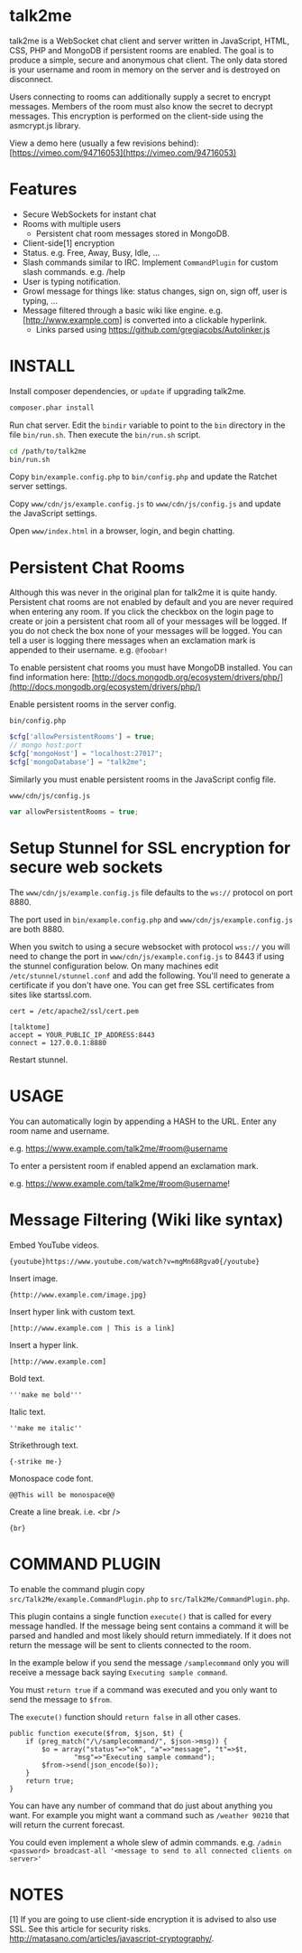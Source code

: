 talk2me
=======

talk2me is a WebSocket chat client and server written in JavaScript, HTML, CSS, PHP and MongoDB if persistent rooms are enabled. The goal is to produce a simple, secure and anonymous chat client. The only data stored is your username and room in memory on the server and is destroyed on disconnect.

Users connecting to rooms can additionally supply a secret to encrypt messages. Members of the room must also know the secret to decrypt messages. This encryption is performed on the client-side using the asmcrypt.js library.

View a demo here (usually a few revisions behind): [https://vimeo.com/94716053](https://vimeo.com/94716053)

Features
========

* Secure WebSockets for instant chat
* Rooms with multiple users
    * Persistent chat room messages stored in MongoDB.
* Client-side[1] encryption
* Status. e.g. Free, Away, Busy, Idle, ...
* Slash commands similar to IRC. Implement `CommandPlugin` for custom slash commands. e.g. /help
* User is typing notification.
* Growl message for things like: status changes, sign on, sign off, user is typing, ...
* Message filtered through a basic wiki like engine. e.g. [http://www.example.com] is converted into a clickable hyperlink.
    * Links parsed using https://github.com/gregjacobs/Autolinker.js

INSTALL
=======

Install composer dependencies, or `update` if upgrading talk2me.

```bash
composer.phar install
```

Run chat server. Edit the `bindir` variable to point to the `bin` directory in the file `bin/run.sh`. Then execute the `bin/run.sh` script.

```bash
cd /path/to/talk2me
bin/run.sh
```

Copy `bin/example.config.php` to `bin/config.php` and update the Ratchet server settings.

Copy `www/cdn/js/example.config.js` to `www/cdn/js/config.js` and update the JavaScript settings.

Open `www/index.html` in a browser, login, and begin chatting.

Persistent Chat Rooms
=====================

Although this was never in the original plan for talk2me it is quite handy. Persistent chat rooms are not enabled by default and you are never required when entering any room. If you click the checkbox on the login page to create or join a persistent chat room all of your messages will be logged. If you do not check the box none of your messages will be logged. You can tell a user is logging there messages when an exclamation mark is appended to their username. e.g. `@foobar!`

To enable persistent chat rooms you must have MongoDB installed. You can find information here: [http://docs.mongodb.org/ecosystem/drivers/php/](http://docs.mongodb.org/ecosystem/drivers/php/)

Enable persistent rooms in the server config.

`bin/config.php`

```php
$cfg['allowPersistentRooms'] = true;
// mongo host:port
$cfg['mongoHost'] = "localhost:27017";
$cfg['mongoDatabase'] = "talk2me";
```

Similarly you must enable persistent rooms in the JavaScript config file.

`www/cdn/js/config.js`

```javascript
var allowPersistentRooms = true;
```

Setup Stunnel for SSL encryption for secure web sockets
========================================================

The `www/cdn/js/example.config.js` file defaults to the `ws://` protocol on port 8880.

The port used in `bin/example.config.php` and `www/cdn/js/example.config.js` are both 8880.

When you switch to using a secure websocket with protocol `wss://` you will need to change the port in `www/cdn/js/example.config.js` to 8443 if using the stunnel configuration below. On many machines edit `/etc/stunnel/stunnel.conf` and add the following. You'll need to generate a certificate if you don't have one. You can get free SSL certificates from sites like startssl.com.

    cert = /etc/apache2/ssl/cert.pem

    [talktome]
    accept = YOUR_PUBLIC_IP_ADDRESS:8443
    connect = 127.0.0.1:8880

Restart stunnel.

USAGE
=====

You can automatically login by appending a HASH to the URL. Enter any room name and username.

e.g. https://www.example.com/talk2me/#room@username

To enter a persistent room if enabled append an exclamation mark.

e.g. https://www.example.com/talk2me/#room@username!

Message Filtering (Wiki like syntax)
====================================

Embed YouTube videos.

    {youtube}https://www.youtube.com/watch?v=mgMn68Rgva0{/youtube}
    
Insert image.

    {http://www.example.com/image.jpg}

Insert hyper link with custom text.

    [http://www.example.com | This is a link]

Insert a hyper link.

    [http://www.example.com]

Bold text.

    '''make me bold'''

Italic text.

    ''make me italic''

Strikethrough text.

    {-strike me-}

Monospace code font.

    @@This will be monospace@@

Create a line break. i.e. &lt;br /&gt;

    {br}

COMMAND PLUGIN
==============

To enable the command plugin copy `src/Talk2Me/example.CommandPlugin.php` to `src/Talk2Me/CommandPlugin.php`.

This plugin contains a single function `execute()` that is called for every message handled. If the message being
sent contains a command it will be parsed and handled and most likely should return immediately. If it does not
return the message will be sent to clients connected to the room.

In the example below if you send the message `/samplecommand` only you will receive a message back saying `Executing sample command`.

You must `return true` if a command was executed and you only want to send the message to `$from`.

The `execute()` function should `return false` in all other cases.

    public function execute($from, $json, $t) {
        if (preg_match("/\/samplecommand/", $json->msg)) {
            $o = array("status"=>"ok", "a"=>"message", "t"=>$t,
                    "msg"=>"Executing sample command");
            $from->send(json_encode($o));
        }
        return true;
    }

You can have any number of command that do just about anything you want. For example you might want a command such as `/weather 90210` that
will return the current forecast.

You could even implement a whole slew of admin commands. e.g. `/admin <password> broadcast-all '<message to send to all connected clients on server>'`

NOTES
=====

[1] If you are going to use client-side encryption it is advised to also use SSL. See this article for security risks. <a target="_blank" href="http://matasano.com/articles/javascript-cryptography/">http://matasano.com/articles/javascript-cryptography/</a>.
